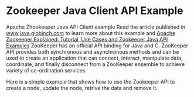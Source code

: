 # Zookeeper Java Client API Example
Apache Zhookeeper Java API Client example
Read the article published in www.java.globinch.com to learn more about this example and <a href="http://java.globinch.com/enterprise-services/zookeeper/apache-zookeeper-explained-tutorial-cases-zookeeper-java-api-examples/">Apache Zookeeper Explained: Tutorial, Use Cases and Zookeeper Java API Examples</a>
ZooKeeper has an official API binding for Java and C. ZooKeeper API provides both synchronous and asynchronous methods and can be used to create an application that can connect, interact, manipulate data, coordinate, and finally disconnect from a ZooKeeper ensemble to achieve variety of co-ordination services.

Here is a simple example that shows how to use the Zookeeper API to create a node, update the node, retrive the data and remove it.
